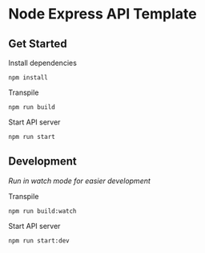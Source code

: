 # Node Express API Template

## Get Started

Install dependencies

`npm install`

Transpile

`npm run build`

Start API server

`npm run start`

## Development

*Run in watch mode for easier development*

Transpile

`npm run build:watch`

Start API server

`npm run start:dev`